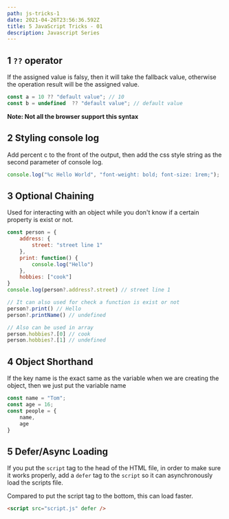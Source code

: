 ```yaml
---
path: js-tricks-1
date: 2021-04-26T23:56:36.592Z
title: 5 JavaScript Tricks - 01
description: Javascript Series
---
```

## 1 `??` operator
If the assigned value is falsy, then it will take the fallback value, otherwise the operation result will be the assigned value.
```javascript
const a = 10 ?? "default value"; // 10
const b = undefined  ?? "default value"; // default value
```
**Note: Not all the browser support this syntax** 

## 2 Styling console log
Add percent c to the front of the output, then add the css style string as the second parameter of console log.

```javascript
console.log("%c Hello World", "font-weight: bold; font-size: 1rem;");
```

## 3 Optional Chaining
Used for interacting with an object while you don't know if a certain property is exist or not.

```javascript
const person = {
    address: {
        street: "street line 1"
    },
    print: function() {
        console.log("Hello")
    },
    hobbies: ["cook"]
}
console.log(person?.address?.street) // street line 1

// It can also used for check a function is exist or not
person?.print() // Hello
person?.printName() // undefined

// Also can be used in array
person.hobbies?.[0] // cook
person.hobbies?.[1] // undefined
```

## 4 Object Shorthand
If the key name is the exact same as the variable when we are creating the object, then we just put the variable name
```javascript
const name = "Tom";
const age = 16;
const people = {
    name,
    age
}
```

## 5 Defer/Async Loading
If you put the `script` tag to the head of the HTML file, in order to make sure it works properly, add a `defer` tag to the `script` so it can asynchronously load the scripts file.

Compared to put the script tag to the bottom, this can load faster.

```html
<script src="script.js" defer />
```

